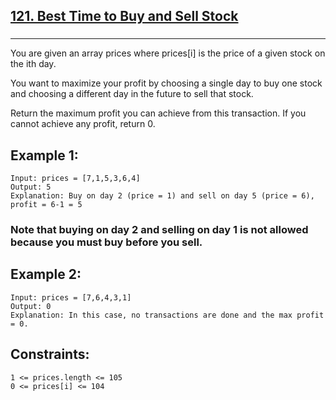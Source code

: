 <h2><a href="https://leetcode.com/problems/best-time-to-buy-and-sell-stock/">121. Best Time to Buy and Sell Stock
</a></h2><h3></h3><hr><div><p>
 
You are given an array prices where prices[i] is the price of a given stock on the ith day.

You want to maximize your profit by choosing a single day to buy one stock and choosing a different day in the future to sell that stock.

Return the maximum profit you can achieve from this transaction. If you cannot achieve any profit, return 0.

 

## Example 1:

```
Input: prices = [7,1,5,3,6,4]
Output: 5
Explanation: Buy on day 2 (price = 1) and sell on day 5 (price = 6), profit = 6-1 = 5
```

### Note that buying on day 2 and selling on day 1 is not allowed because you must buy before you sell.

## Example 2:

```
Input: prices = [7,6,4,3,1]
Output: 0
Explanation: In this case, no transactions are done and the max profit = 0.
```

## Constraints:

```
1 <= prices.length <= 105
0 <= prices[i] <= 104
```
